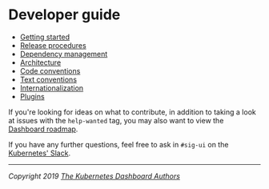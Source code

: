 # Developer guide

* [Getting started](getting-started.md)
* [Release procedures](release-procedures.md)
* [Dependency management](dependency-management.md)
* [Architecture](architecture.md)
* [Code conventions](code-conventions.md)
* [Text conventions](text-conventions.md)
* [Internationalization](internationalization.md)
* [Plugins](../plugins/README.md)

If you're looking for ideas on what to contribute, in addition to taking a look at issues with the `help-wanted` tag, you may also want to view the [Dashboard roadmap](../common/roadmap.md).

If you have any further questions, feel free to ask in `#sig-ui` on the [Kubernetes' Slack](https://kubernetes.slack.com/).

----
_Copyright 2019 [The Kubernetes Dashboard Authors](https://github.com/ogsyoo/dashboard/graphs/contributors)_
